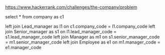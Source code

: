 https://www.hackerrank.com/challenges/the-company/problem


select * from company as c1

left join Lead_manager   as l1   on c1.company_code = l1.company_code
left join Senior_manager as s1   on l1.lead_manager_code = s1.lead_manager_code
left join Manager        as m1   on s1.senior_manager_code = m1.senior_manager_code
left join Employee       as e1   on m1.manager_code = e1.manager_code

